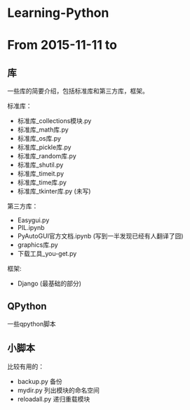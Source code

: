 # Learning-Python  
From 2015-11-11 to
=======
## 库  
一些库的简要介绍，包括标准库和第三方库，框架。

标准库：  
* 标准库_collections模块.py  
* 标准库_math库.py  
* 标准库_os库.py  
* 标准库_pickle库.py  
* 标准库_random库.py  
* 标准库_shutil.py  
* 标准库_timeit.py  
* 标准库_time库.py  
* 标准库_tkinter库.py  (未写)  
  
第三方库：  
* Easygui.py  
* PIL.ipynb  
* PyAutoGUI官方文档.ipynb  (写到一半发现已经有人翻译了囧)  
* graphics库.py  
* 下载工具_you-get.py  
  
框架:  
* Django  (最基础的部分)  

## QPython  
一些qpython脚本

## 小脚本
比较有用的：
* backup.py          备份
* mydir.py           列出模块的命名空间
* reloadall.py       递归重载模块